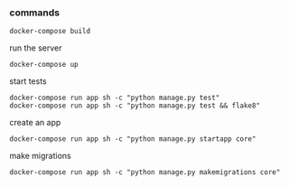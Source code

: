 ### commands

```buildoutcfg
docker-compose build
```

run the server
```buildoutcfg
docker-compose up
```

start tests
```buildoutcfg
docker-compose run app sh -c "python manage.py test"
docker-compose run app sh -c "python manage.py test && flake8"
```

create an app
```buildoutcfg
docker-compose run app sh -c "python manage.py startapp core"
```

make migrations
```buildoutcfg
docker-compose run app sh -c "python manage.py makemigrations core"
```